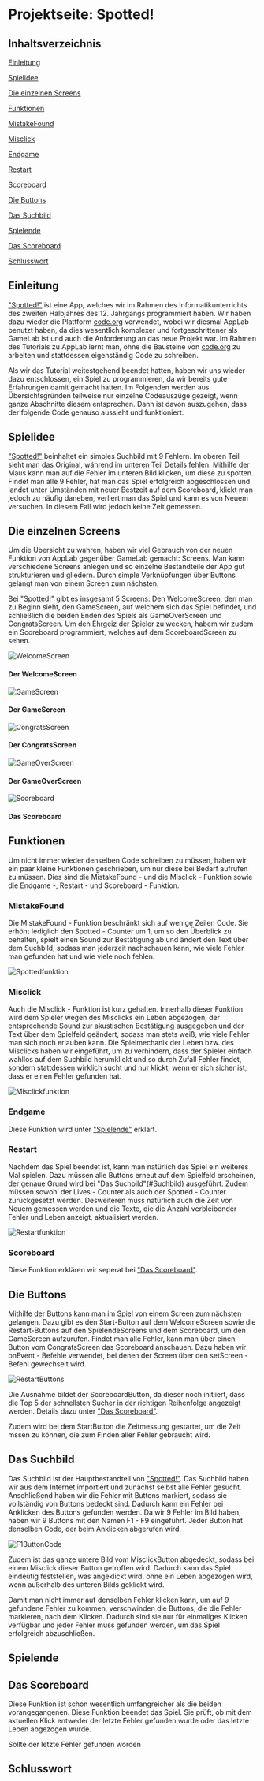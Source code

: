 # Projektseite: Spotted!

## Inhaltsverzeichnis

[ Einleitung](#Einleitung)

[ Spielidee](#Spielidee)

[ Die einzelnen Screens](#Screens)

[ Funktionen](#Funktionen)

[ MistakeFound](#MistakeFound)

[ Misclick](#Misclick)

[ Endgame](#Endgame)

[ Restart](#Restart)

[ Scoreboard](#Scoreboardfunktion)

[ Die Buttons](#Buttons)

[ Das Suchbild](#Suchbild)

[ Spielende](#Ende)

[ Das Scoreboard](#Scoreboard)

[ Schlusswort](#Schlusswort)


## Einleitung<a name="Einleitung"></a>

["Spotted!"](https://studio.code.org/projects/applab/QcTGX701NMCFbWlbQdbyFKavp3incRN2BAAxgA9jyGU) ist eine App, welches wir im Rahmen des Informatikunterrichts des zweiten Halbjahres des 12. Jahrgangs programmiert haben. Wir haben dazu wieder die Plattform [code.org](https://studio.code.org/) verwendet, wobei wir diesmal AppLab benutzt haben, da dies wesentlich komplexer und fortgeschrittener als GameLab ist und auch die Anforderung an das neue Projekt war. Im Rahmen des Tutorials zu AppLab lernt man, ohne die Bausteine von [code.org](https://studio.code.org/) zu arbeiten und stattdessen eigenständig Code zu schreiben.

Als wir das Tutorial weitestgehend beendet hatten, haben wir uns wieder dazu entschlossen, ein Spiel zu programmieren, da wir bereits gute Erfahrungen damit gemacht hatten. Im Folgenden werden aus Übersichtsgründen teilweise nur einzelne Codeauszüge gezeigt, wenn ganze Abschnitte diesem entsprechen. Dann ist davon auszugehen, dass der folgende Code genauso aussieht und funktioniert.


## Spielidee<a name="Spielidee"></a>

["Spotted!"](https://studio.code.org/projects/applab/QcTGX701NMCFbWlbQdbyFKavp3incRN2BAAxgA9jyGU) beinhaltet ein simples Suchbild mit 9 Fehlern. Im oberen Teil sieht man das Original, während im unteren Teil Details fehlen. Mithilfe der Maus kann man auf die Fehler im unteren Bild klicken, um diese zu spotten. Findet man alle 9 Fehler, hat man das Spiel erfolgreich abgeschlossen und landet unter Umständen mit neuer Bestzeit auf dem Scoreboard, klickt man jedoch zu häufig daneben, verliert man das Spiel und kann es von Neuem versuchen. In diesem Fall wird jedoch keine Zeit gemessen.


## Die einzelnen Screens<a name="Screens"></a>

Um die Übersicht zu wahren, haben wir viel Gebrauch von der neuen Funktion von AppLab gegenüber GameLab gemacht: Screens. Man kann verschiedene Screens anlegen und so einzelne Bestandteile der App gut strukturieren und gliedern. Durch simple Verknüpfungen über Buttons gelangt man von einem Screen zum nächsten. 

Bei ["Spotted!"](https://studio.code.org/projects/applab/QcTGX701NMCFbWlbQdbyFKavp3incRN2BAAxgA9jyGU) gibt es insgesamt 5 Screens: Den WelcomeScreen, den man zu Beginn sieht, den GameScreen, auf welchem sich das Spiel befindet, und schließlich die beiden Enden des Spiels als GameOverScreen und CongratsScreen. Um den Ehrgeiz der Spieler zu wecken, habem wir zudem ein Scoreboard programmiert, welches auf dem ScoreboardScreen zu sehen. 

![WelcomeScreen](https://github.com/AntoniaJohannes/Projektseite-Spotted-/blob/master/WelcomeScreen.PNG)

#### Der WelcomeScreen


![GameScreen](https://github.com/AntoniaJohannes/Projektseite-Spotted-/blob/master/GameScreen.PNG)

#### Der GameScreen


![CongratsScreen](https://github.com/AntoniaJohannes/Projektseite-Spotted-/blob/master/CongratsScreen.PNG)

#### Der CongratsScreen


![GameOverScreen](https://github.com/AntoniaJohannes/Projektseite-Spotted-/blob/master/GameScreen.PNG)

#### Der GameOverScreen


![Scoreboard](https://github.com/AntoniaJohannes/Projektseite-Spotted-/blob/master/ScoreboardScreen.PNG)

#### Das Scoreboard


## Funktionen<a name="Funktionen"></a>

Um nicht immer wieder denselben Code schreiben zu müssen, haben wir ein paar kleine Funktionen geschrieben, um nur diese bei Bedarf aufrufen zu müssen. Dies sind die MistakeFound - und die Misclick - Funktion sowie die Endgame -, Restart - und Scoreboard - Funktion. 

### MistakeFound<a name="MistakeFound"></a>

Die MistakeFound - Funktion beschränkt sich auf wenige Zeilen Code. Sie erhöht lediglich den Spotted - Counter um 1, um so den Überblick zu behalten, spielt einen Sound zur Bestätigung ab und ändert den Text über dem Suchbild, sodass man jederzeit nachschauen kann, wie viele Fehler man gefunden hat und wie viele noch fehlen.

![Spottedfunktion](https://github.com/AntoniaJohannes/Projektseite-Spotted-/blob/master/Spottedfunktion.PNG)


### Misclick<a name="Misclick"></a>

Auch die Misclick - Funktion ist kurz gehalten. Innerhalb dieser Funktion wird dem Spieler wegen des Misclicks ein Leben abgezogen, der entsprechende Sound zur akustischen Bestätigung ausgegeben und der Text über dem Spielfeld geändert, sodass man stets weiß, wie viele Fehler man sich noch erlauben kann. Die Spielmechanik der Leben bzw. des Misclicks haben wir eingeführt, um zu verhindern, dass der Spieler einfach wahllos auf dem Suchbild herumklickt und so durch Zufall Fehler findet, sondern stattdessen wirklich sucht und nur klickt, wenn er sich sicher ist, dass er einen Fehler gefunden hat. 

![Misclickfunktion](https://github.com/AntoniaJohannes/Projektseite-Spotted-/blob/master/Misclickfunktion.PNG)


### Endgame<a name="Endgame"></a>

Diese Funktion wird unter ["Spielende"](#Spielende) erklärt.


### Restart<a name="Restart"></a>

Nachdem das Spiel beendet ist, kann man natürlich das Spiel ein weiteres Mal spielen. Dazu müssen alle Buttons erneut auf dem Spielfeld erscheinen, der genaue Grund wird bei "Das Suchbild"(#Suchbild) ausgeführt. Zudem müssen sowohl der Lives - Counter als auch der 
Spotted - Counter zurückgesetzt werden. Desweiteren muss natürlich auch die Zeit von Neuem gemessen werden und die Texte, die die Anzahl verbleibender Fehler und Leben anzeigt, aktualisiert werden.

![Restartfunktion](https://github.com/AntoniaJohannes/Projektseite-Spotted-/blob/master/Restartfunktion.PNG)


### Scoreboard<a name="Scoreboardfunktion"></a>

Diese Funktion erklären wir seperat bei ["Das Scoreboard"](#Scoreboard).



## Die Buttons<a name="Buttons"></a>


Mithilfe der Buttons kann man im Spiel von einem Screen zum nächsten gelangen. Dazu gibt es den Start-Button auf dem WelcomeScreen sowie die Restart-Buttons auf den SpielendeScreens und dem Scoreboard, um den GameScreen aufzurufen. Findet man alle Fehler, kann man über einen Button vom CongratsScreen das Scoreboard anschauen. Dazu haben wir onEvent - Befehle verwendet, bei denen der Screen über den setScreen - Befehl gewechselt wird.

![RestartButtons](https://github.com/AntoniaJohannes/Projektseite-Spotted-/blob/master/Restartbuttons.PNG)

Die Ausnahme bildet der ScoreboardButton, da dieser noch initiiert, dass die Top 5 der schnellsten Sucher in der richtigen Reihenfolge angezeigt werden. Details dazu unter ["Das Scoreboard"](#Scoreboard).

Zudem wird bei dem StartButton die Zeitmessung gestartet, um die Zeit mssen zu können, die zum Finden aller Fehler gebraucht wird.


## Das Suchbild<a name="Suchbild"></a>

Das Suchbild ist der Hauptbestandteil von ["Spotted!"](https://studio.code.org/projects/applab/QcTGX701NMCFbWlbQdbyFKavp3incRN2BAAxgA9jyGU). Das Suchbild haben wir aus dem Internet importiert und zunächst selbst alle Fehler gesucht. Anschließend haben wir die Fehler mit Buttons markiert, sodass sie vollständig von Buttons bedeckt sind. Dadurch kann ein Fehler bei Anklicken des Buttons gefunden werden. Da wir 9 Fehler im Bild haben, haben wir 9 Buttons mit den Namen F1 - F9 eingeführt. Jeder Button hat denselben Code, der beim Anklicken abgerufen wird. 

![F1ButtonCode](https://github.com/AntoniaJohannes/Projektseite-Spotted-/blob/master/F1%20Button.PNG)

Zudem ist das ganze untere Bild vom MisclickButton abgedeckt, sodass bei einem Misclick dieser Button getroffen wird. Dadurch kann das Spiel eindeutig feststellen, was angeklickt wird, ohne ein Leben abgezogen wird, wenn außerhalb des unteren Bilds geklickt wird. 

Damit man nicht immer auf denselben Fehler klicken kann, um auf 9 gefundene Fehler zu kommen, verschwinden die Buttons, die die Fehler markieren, nach dem Klicken. Dadurch sind sie nur für einmaliges Klicken verfügbar und jeder Fehler muss gefunden werden, um das Spiel erfolgreich abzuschließen. 


## Spielende<a name="Ende"></a>




## Das Scoreboard<a name="Scoreboard"></a>

Diese Funktion ist schon wesentlich umfangreicher als die beiden vorangegangenen. Diese Funktion beendet das Spiel. Sie prüft, ob mit dem aktuellen Klick entweder der letzte Fehler gefunden wurde oder das letzte Leben abgezogen wurde. 

Sollte der letzte Fehler gefunden worden


## Schlusswort<a name="Schlusswort"></a>


